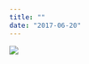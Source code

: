 ```yaml
---
title: ""
date: "2017-06-20"
---
```


[![](https://gilcreque.files.wordpress.com/2017/06/img_8581.jpg)](https://gilcreque.files.wordpress.com/2017/06/img_8581.jpg)

